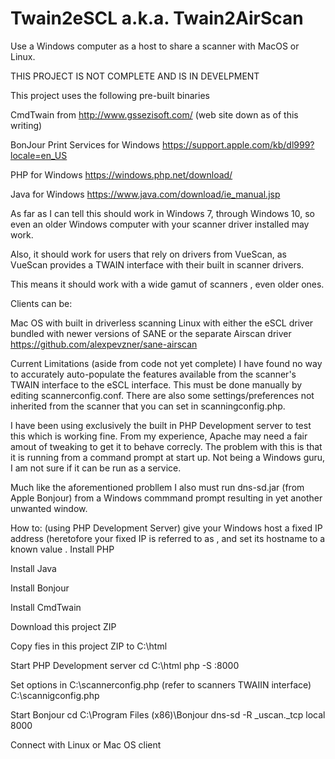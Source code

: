 # Twain2eSCL a.k.a. Twain2AirScan

Use a Windows computer as a host to share a scanner with MacOS or Linux.

THIS PROJECT IS NOT COMPLETE AND IS IN DEVELPMENT

This project uses the following pre-built binaries

CmdTwain from http://www.gssezisoft.com/ (web site down as of this writing)

BonJour Print Services for Windows https://support.apple.com/kb/dl999?locale=en_US

PHP for Windows https://windows.php.net/download/

Java for Windows https://www.java.com/download/ie_manual.jsp

As far as I can tell this should work in Windows 7, through Windows 10, so even an older Windows computer with your scanner driver installed may work. 

Also, it should work for users that rely on drivers from VueScan, as VueScan provides a TWAIN interface with their built in scanner drivers.

This means it should work with a wide gamut of scanners , even older ones. 


Clients can be: 


Mac OS with built in driverless scanning
Linux with either the eSCL driver bundled with newer versions of SANE or the separate Airscan driver https://github.com/alexpevzner/sane-airscan


Current Limitations (aside from code not yet complete)
I have found no way to accurately auto-populate the features available from the scanner's TWAIN interface to the eSCL interface. This must be done manually by editing scannerconfig.conf. There are also some settings/preferences not inherited from the scanner that you can set in scanningconfig.php.

I have been using  exclusively the built in PHP Development server to test this which is working fine. From my experience, Apache may need a fair amout of tweaking to get it to behave correcly. The problem with this is that it is running from a command prompt at start up. Not being a Windows guru, I am  not sure if it can be run as a service.

Much like the aforementioned probllem I also must run dns-sd.jar (from Apple Bonjour) from a Windows commmand prompt resulting in yet another unwanted window.


How to: (using PHP Development Server)
give your Windows host a fixed IP address (heretofore your fixed IP  is referred to as <IPAADDRESS>, and set its hostname to a known value <HOSTNAME>.
  Install PHP
  
  Install Java
  
  Install Bonjour
  
  Install CmdTwain
  
  Download this project ZIP
  
  Copy fies in this project ZIP to C:\html
 
  Start PHP Development server 
  cd C:\html
  php -S <IPADDRESS>:8000
  
  Set options in
  C:\scannerconfig.php (refer to scanners TWAIIN interface)
  C:\scannigconfig.php
  
  Start Bonjour
  cd C:\Program Files (x86)\Bonjour
  dns-sd -R <HOSTNAME> _uscan._tcp local 8000

  Connect with Linux or Mac OS client
  
